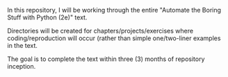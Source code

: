 In this repository, I will be working through the entire "Automate the Boring Stuff with Python (2e)" text.

Directories will be created for chapters/projects/exercises where coding/reproduction will occur (rather than simple one/two-liner examples in the text.

The goal is to complete the text within three (3) months of repository inception.
